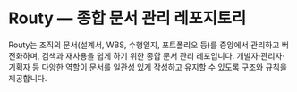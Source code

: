 # Routy — 종합 문서 관리 레포지토리

Routy는 조직의 문서(설계서, WBS, 수행일지, 포트폴리오 등)를 중앙에서 관리하고 버전화하며, 검색과 재사용을 쉽게 하기 위한 종합 문서 관리 레포입니다. 개발자·관리자·기획자 등 다양한 역할이 문서를 일관성 있게 작성하고 유지할 수 있도록 구조와 규칙을 제공합니다.
